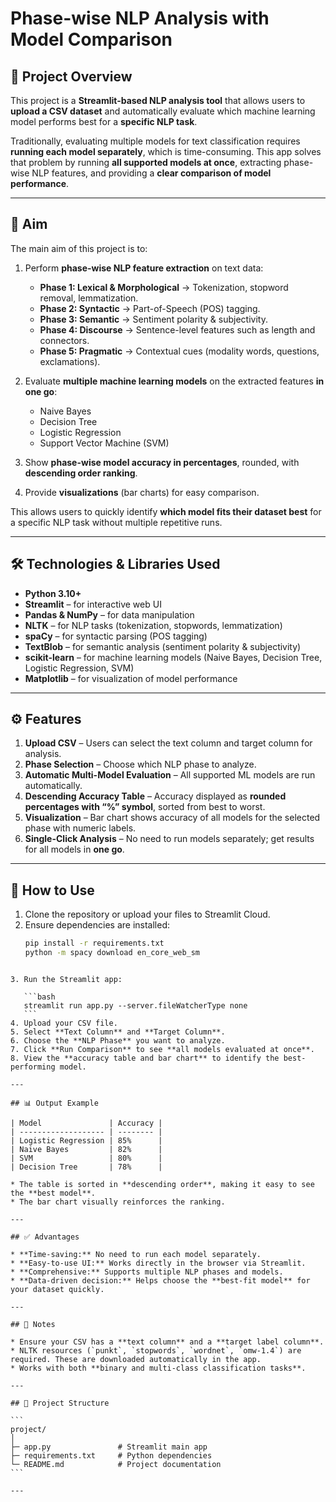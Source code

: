 # Phase-wise NLP Analysis with Model Comparison

## 📌 Project Overview

This project is a **Streamlit-based NLP analysis tool** that allows users to **upload a CSV dataset** and automatically evaluate which machine learning model performs best for a **specific NLP task**.  

Traditionally, evaluating multiple models for text classification requires **running each model separately**, which is time-consuming. This app solves that problem by running **all supported models at once**, extracting phase-wise NLP features, and providing a **clear comparison of model performance**.

---

## 🎯 Aim

The main aim of this project is to:

1. Perform **phase-wise NLP feature extraction** on text data:
   - **Phase 1: Lexical & Morphological** → Tokenization, stopword removal, lemmatization.
   - **Phase 2: Syntactic** → Part-of-Speech (POS) tagging.
   - **Phase 3: Semantic** → Sentiment polarity & subjectivity.
   - **Phase 4: Discourse** → Sentence-level features such as length and connectors.
   - **Phase 5: Pragmatic** → Contextual cues (modality words, questions, exclamations).

2. Evaluate **multiple machine learning models** on the extracted features **in one go**:
   - Naive Bayes
   - Decision Tree
   - Logistic Regression
   - Support Vector Machine (SVM)

3. Show **phase-wise model accuracy in percentages**, rounded, with **descending order ranking**.  
4. Provide **visualizations** (bar charts) for easy comparison.  

This allows users to quickly identify **which model fits their dataset best** for a specific NLP task without multiple repetitive runs.

---

## 🛠️ Technologies & Libraries Used

- **Python 3.10+**  
- **Streamlit** – for interactive web UI  
- **Pandas & NumPy** – for data manipulation  
- **NLTK** – for NLP tasks (tokenization, stopwords, lemmatization)  
- **spaCy** – for syntactic parsing (POS tagging)  
- **TextBlob** – for semantic analysis (sentiment polarity & subjectivity)  
- **scikit-learn** – for machine learning models (Naive Bayes, Decision Tree, Logistic Regression, SVM)  
- **Matplotlib** – for visualization of model performance  

---

## ⚙️ Features

1. **Upload CSV** – Users can select the text column and target column for analysis.  
2. **Phase Selection** – Choose which NLP phase to analyze.  
3. **Automatic Multi-Model Evaluation** – All supported ML models are run automatically.  
4. **Descending Accuracy Table** – Accuracy displayed as **rounded percentages with “%” symbol**, sorted from best to worst.  
5. **Visualization** – Bar chart shows accuracy of all models for the selected phase with numeric labels.  
6. **Single-Click Analysis** – No need to run models separately; get results for all models in **one go**.  

---

## 📂 How to Use

1. Clone the repository or upload your files to Streamlit Cloud.  
2. Ensure dependencies are installed:
   ```bash
   pip install -r requirements.txt
   python -m spacy download en_core_web_sm
````

3. Run the Streamlit app:

   ```bash
   streamlit run app.py --server.fileWatcherType none
   ```
4. Upload your CSV file.
5. Select **Text Column** and **Target Column**.
6. Choose the **NLP Phase** you want to analyze.
7. Click **Run Comparison** to see **all models evaluated at once**.
8. View the **accuracy table and bar chart** to identify the best-performing model.

---

## 📊 Output Example

| Model               | Accuracy |
| ------------------- | -------- |
| Logistic Regression | 85%      |
| Naive Bayes         | 82%      |
| SVM                 | 80%      |
| Decision Tree       | 78%      |

* The table is sorted in **descending order**, making it easy to see the **best model**.
* The bar chart visually reinforces the ranking.

---

## ✅ Advantages

* **Time-saving:** No need to run each model separately.
* **Easy-to-use UI:** Works directly in the browser via Streamlit.
* **Comprehensive:** Supports multiple NLP phases and models.
* **Data-driven decision:** Helps choose the **best-fit model** for your dataset quickly.

---

## 📌 Notes

* Ensure your CSV has a **text column** and a **target label column**.
* NLTK resources (`punkt`, `stopwords`, `wordnet`, `omw-1.4`) are required. These are downloaded automatically in the app.
* Works with both **binary and multi-class classification tasks**.

---

## 📂 Project Structure

```
project/
│
├─ app.py               # Streamlit main app
├─ requirements.txt     # Python dependencies
└─ README.md            # Project documentation
```

---


